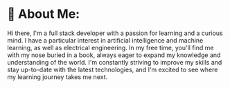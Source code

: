 # 💫 About Me:
Hi there, I'm a full stack developer with a passion for learning and a curious mind. I have a particular interest in artificial intelligence and machine learning, as well as electrical engineering. In my free time, you'll find me with my nose buried in a book, always eager to expand my knowledge and understanding of the world. I'm constantly striving to improve my skills and stay up-to-date with the latest technologies, and I'm excited to see where my learning journey takes me next.

